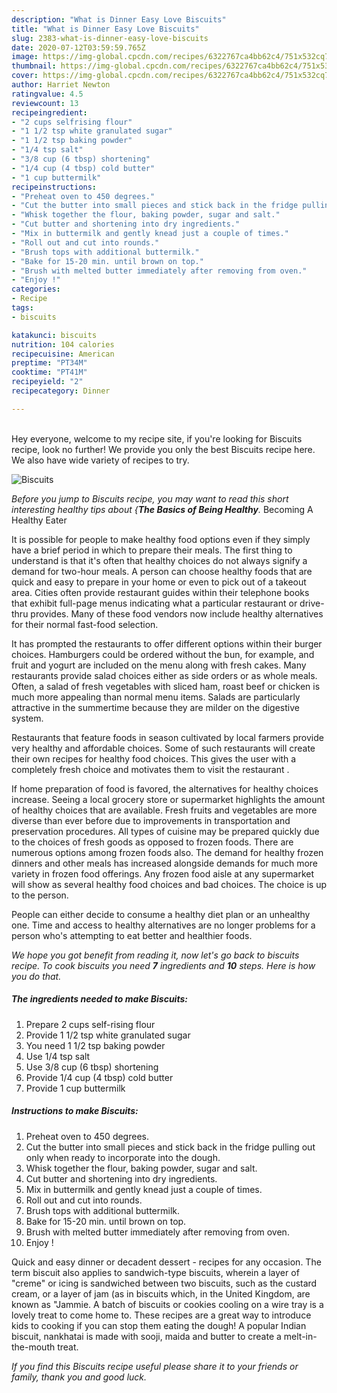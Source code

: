 ```yaml
---
description: "What is Dinner Easy Love Biscuits"
title: "What is Dinner Easy Love Biscuits"
slug: 2383-what-is-dinner-easy-love-biscuits
date: 2020-07-12T03:59:59.765Z
image: https://img-global.cpcdn.com/recipes/6322767ca4bb62c4/751x532cq70/biscuits-recipe-main-photo.jpg
thumbnail: https://img-global.cpcdn.com/recipes/6322767ca4bb62c4/751x532cq70/biscuits-recipe-main-photo.jpg
cover: https://img-global.cpcdn.com/recipes/6322767ca4bb62c4/751x532cq70/biscuits-recipe-main-photo.jpg
author: Harriet Newton
ratingvalue: 4.5
reviewcount: 13
recipeingredient:
- "2 cups selfrising flour"
- "1 1/2 tsp white granulated sugar"
- "1 1/2 tsp baking powder"
- "1/4 tsp salt"
- "3/8 cup (6 tbsp) shortening"
- "1/4 cup (4 tbsp) cold butter"
- "1 cup buttermilk"
recipeinstructions:
- "Preheat oven to 450 degrees."
- "Cut the butter into small pieces and stick back in the fridge pulling out only when ready to incorporate into the dough."
- "Whisk together the flour, baking powder, sugar and salt."
- "Cut butter and shortening into dry ingredients."
- "Mix in buttermilk and gently knead just a couple of times."
- "Roll out and cut into rounds."
- "Brush tops with additional buttermilk."
- "Bake for 15-20 min. until brown on top."
- "Brush with melted butter immediately after removing from oven."
- "Enjoy !"
categories:
- Recipe
tags:
- biscuits

katakunci: biscuits 
nutrition: 104 calories
recipecuisine: American
preptime: "PT34M"
cooktime: "PT41M"
recipeyield: "2"
recipecategory: Dinner

---
```

<br>
Hey everyone, welcome to my recipe site, if you're looking for Biscuits recipe, look no further! We provide you only the best Biscuits recipe here. We also have wide variety of recipes to try.
<br>


![Biscuits](https://img-global.cpcdn.com/recipes/6322767ca4bb62c4/751x532cq70/biscuits-recipe-main-photo.jpg)

<i>Before you jump to Biscuits recipe, you may want to read this short interesting healthy tips about {<strong>The Basics of Being Healthy</strong>.</i>
Becoming A Healthy Eater

It is possible for people to make healthy food options even if they simply have a brief period in which to prepare their meals. The first thing to understand is that it's often that healthy choices do not always signify a demand for two-hour meals. A person can choose healthy foods that are quick and easy to prepare in your home or even to pick out of a takeout area. Cities often provide restaurant guides within their telephone books that exhibit full-page menus indicating what a particular restaurant or drive-thru provides. Many of these food vendors now include healthy alternatives for their normal fast-food selection.

 It has prompted the restaurants to offer different options within their burger choices. Hamburgers could be ordered without the bun, for example, and fruit and yogurt are included on the menu along with fresh cakes. Many restaurants provide salad choices either as side orders or as whole meals. Often, a salad of fresh vegetables with sliced ham, roast beef or chicken is much more appealing than normal menu items.  Salads are particularly attractive in the summertime because they are milder on the digestive system.

Restaurants that feature foods in season cultivated by local farmers provide very healthy and affordable choices. Some of such restaurants will create their own recipes for healthy food choices.  This gives the user with a completely fresh choice and motivates them to visit the restaurant .

If home preparation of food is favored, the alternatives for healthy choices increase. Seeing a local grocery store or supermarket highlights the amount of healthy choices that are available. Fresh fruits and vegetables are more diverse than ever before due to improvements in transportation and preservation procedures.  All types of cuisine may be prepared quickly due to the choices of fresh goods as opposed to frozen foods. There are numerous options among frozen foods also. The demand for healthy frozen dinners and other meals has increased alongside demands for much more variety in frozen food offerings. Any frozen food aisle at any supermarket will show as several healthy food choices and bad choices. The choice is up to the person.

People can either decide to consume a healthy diet plan or an unhealthy one. Time and access to healthy alternatives are no longer problems for a person who's attempting to eat better and healthier foods.


<i>We hope you got benefit from reading it, now let's go back to biscuits recipe. To cook biscuits you need <strong>7</strong> ingredients and <strong>10</strong> steps. Here is how you do that.
</i>

##### The ingredients needed to make Biscuits:

1. Prepare 2 cups self-rising flour
1. Provide 1 1/2 tsp white granulated sugar
1. You need 1 1/2 tsp baking powder
1. Use 1/4 tsp salt
1. Use 3/8 cup (6 tbsp) shortening
1. Provide 1/4 cup (4 tbsp) cold butter
1. Provide 1 cup buttermilk


##### Instructions to make Biscuits:

1. Preheat oven to 450 degrees.
1. Cut the butter into small pieces and stick back in the fridge pulling out only when ready to incorporate into the dough.
1. Whisk together the flour, baking powder, sugar and salt.
1. Cut butter and shortening into dry ingredients.
1. Mix in buttermilk and gently knead just a couple of times.
1. Roll out and cut into rounds.
1. Brush tops with additional buttermilk.
1. Bake for 15-20 min. until brown on top.
1. Brush with melted butter immediately after removing from oven.
1. Enjoy !


Quick and easy dinner or decadent dessert - recipes for any occasion. The term biscuit also applies to sandwich-type biscuits, wherein a layer of &#34;creme&#34; or icing is sandwiched between two biscuits, such as the custard cream, or a layer of jam (as in biscuits which, in the United Kingdom, are known as &#34;Jammie. A batch of biscuits or cookies cooling on a wire tray is a lovely treat to come home to. These recipes are a great way to introduce kids to cooking if you can stop them eating the dough! A popular Indian biscuit, nankhatai is made with sooji, maida and butter to create a melt-in-the-mouth treat. 

<i>If you find this Biscuits recipe useful please share it to your friends or family, thank you and good luck.</i>
